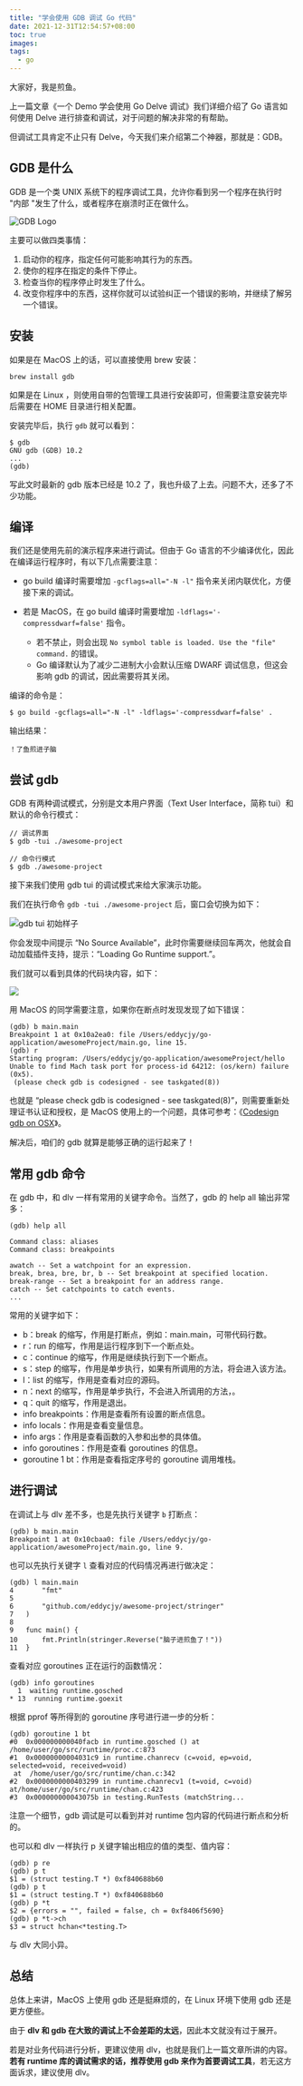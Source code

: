 ```yaml
---
title: "学会使用 GDB 调试 Go 代码"
date: 2021-12-31T12:54:57+08:00
toc: true
images:
tags: 
  - go
---
```


大家好，我是煎鱼。

上一篇文章《一个 Demo 学会使用 Go Delve 调试》我们详细介绍了 Go 语言如何使用 Delve 进行排查和调试，对于问题的解决非常的有帮助。

但调试工具肯定不止只有 Delve，今天我们来介绍第二个神器，那就是：GDB。

## GDB 是什么

GDB 是一个类 UNIX 系统下的程序调试工具，允许你看到另一个程序在执行时 "内部 "发生了什么，或者程序在崩溃时正在做什么。

![GDB Logo](https://files.mdnice.com/user/3610/35fc6475-ec0d-44a0-ae8c-920121130edb.png)

主要可以做四类事情：

1. 启动你的程序，指定任何可能影响其行为的东西。
2. 使你的程序在指定的条件下停止。
3. 检查当你的程序停止时发生了什么。
4. 改变你程序中的东西，这样你就可以试验纠正一个错误的影响，并继续了解另一个错误。

## 安装

如果是在 MacOS 上的话，可以直接使用 brew 安装：

```
brew install gdb
```

如果是在 Linux ，则使用自带的包管理工具进行安装即可，但需要注意安装完毕后需要在 HOME 目录进行相关配置。

安装完毕后，执行 `gdb` 就可以看到：

```
$ gdb
GNU gdb (GDB) 10.2
...
(gdb) 
```

写此文时最新的 gdb 版本已经是 10.2 了，我也升级了上去。问题不大，还多了不少功能。

## 编译

我们还是使用先前的演示程序来进行调试。但由于 Go 语言的不少编译优化，因此在编译运行程序时，有以下几点需要注意：

- go build 编译时需要增加 `-gcflags=all="-N -l"` 指令来关闭内联优化，方便接下来的调试。

- 若是 MacOS，在 go build 编译时需要增加 `-ldflags='-compressdwarf=false'` 指令。
  - 若不禁止，则会出现 `No symbol table is loaded. Use the "file" command.` 的错误。
  - Go 编译默认为了减少二进制大小会默认压缩 DWARF 调试信息，但这会影响 gdb 的调试，因此需要将其关闭。
  
编译的命令是：

```
$ go build -gcflags=all="-N -l" -ldflags='-compressdwarf=false' .
```

输出结果：

```
！了鱼煎进子脑
```
  
## 尝试 gdb

GDB 有两种调试模式，分别是文本用户界面（Text User Interface，简称 tui）和默认的命令行模式：

```
// 调试界面
$ gdb -tui ./awesome-project

// 命令行模式
$ gdb ./awesome-project
```

接下来我们使用 gdb tui 的调试模式来给大家演示功能。

我们在执行命令 `gdb -tui ./awesome-project` 后，窗口会切换为如下：


![gdb tui 初始样子](https://files.mdnice.com/user/3610/2a7096f4-addd-404f-9a47-4a97cbe9d595.png)

你会发现中间提示 “No Source Available”，此时你需要继续回车两次，他就会自动加载插件支持，提示：“Loading Go Runtime support.”。

我们就可以看到具体的代码块内容，如下：

![](https://files.mdnice.com/user/3610/351571a3-b89e-42f2-941e-24e734bfae26.png)

用 MacOS 的同学需要注意，如果你在断点时发现发现了如下错误：

```
(gdb) b main.main
Breakpoint 1 at 0x10a2ea0: file /Users/eddycjy/go-application/awesomeProject/main.go, line 15.
(gdb) r
Starting program: /Users/eddycjy/go-application/awesomeProject/hello
Unable to find Mach task port for process-id 64212: (os/kern) failure (0x5).
 (please check gdb is codesigned - see taskgated(8))
```

也就是 “please check gdb is codesigned - see taskgated(8)”，则需要重新处理证书认证和授权，是 MacOS 使用上的一个问题，具体可参考：《[Codesign gdb on OSX](https://gist.github.com/hlissner/898b7dfc0a3b63824a70e15cd0180154)》。

解决后，咱们的 gdb 就算是能够正确的运行起来了！

## 常用 gdb 命令

在 gdb 中，和 dlv 一样有常用的关键字命令。当然了，gdb 的 help all 输出非常多：

```
(gdb) help all

Command class: aliases
Command class: breakpoints

awatch -- Set a watchpoint for an expression.
break, brea, bre, br, b -- Set breakpoint at specified location.
break-range -- Set a breakpoint for an address range.
catch -- Set catchpoints to catch events.
...
```

常用的关键字如下：
- b：break 的缩写，作用是打断点，例如：main.main，可带代码行数。
- r：run 的缩写，作用是运行程序到下一个断点处。
- c：continue 的缩写，作用是继续执行到下一个断点。
- s：step 的缩写，作用是单步执行，如果有所调用的方法，将会进入该方法。
- l：list 的缩写，作用是查看对应的源码。
- n：next 的缩写，作用是单步执行，不会进入所调用的方法，。
- q：quit 的缩写，作用是退出。
- info breakpoints：作用是查看所有设置的断点信息。
- info locals：作用是查看变量信息。
- info args：作用是查看函数的入参和出参的具体值。
- info goroutines：作用是查看 goroutines 的信息。
- goroutine 1 bt：作用是查看指定序号的 goroutine 调用堆栈。

## 进行调试

在调试上与 dlv 差不多，也是先执行关键字 `b` 打断点：

```
(gdb) b main.main
Breakpoint 1 at 0x10cbaa0: file /Users/eddycjy/go-application/awesomeProject/main.go, line 9.
```

也可以先执行关键字 `l` 查看对应的代码情况再进行做决定：

```
(gdb) l main.main
4		"fmt"
5	
6		"github.com/eddycjy/awesome-project/stringer"
7	)
8	
9	func main() {
10		fmt.Println(stringer.Reverse("脑子进煎鱼了！"))
11	}
```

查看对应 goroutines 正在运行的函数情况：

```
(gdb) info goroutines
  1  waiting runtime.gosched
* 13  running runtime.goexit
```

根据 pprof 等所得到的 goroutine 序号进行进一步的分析：

```
(gdb) goroutine 1 bt
#0  0x000000000040facb in runtime.gosched () at /home/user/go/src/runtime/proc.c:873
#1  0x00000000004031c9 in runtime.chanrecv (c=void, ep=void, selected=void, received=void)
 at  /home/user/go/src/runtime/chan.c:342
#2  0x0000000000403299 in runtime.chanrecv1 (t=void, c=void) at/home/user/go/src/runtime/chan.c:423
#3  0x000000000043075b in testing.RunTests (matchString...
```

注意一个细节，gdb 调试是可以看到并对 runtime 包内容的代码进行断点和分析的。

也可以和 dlv 一样执行 p 关键字输出相应的值的类型、值内容：

```
(gdb) p re
(gdb) p t
$1 = (struct testing.T *) 0xf840688b60
(gdb) p t
$1 = (struct testing.T *) 0xf840688b60
(gdb) p *t
$2 = {errors = "", failed = false, ch = 0xf8406f5690}
(gdb) p *t->ch
$3 = struct hchan<*testing.T>
```

与 dlv 大同小异。

## 总结

总体上来讲，MacOS 上使用 gdb 还是挺麻烦的，在 Linux 环境下使用 gdb 还是更方便些。

由于 **dlv 和 gdb 在大致的调试上不会差距的太远**，因此本文就没有过于展开。

若是对业务代码进行分析，更建议使用 dlv，也就是我们上一篇文章所讲的内容。**若有 runtime 库的调试需求的话，推荐使用 gdb 来作为首要调试工具**，若无这方面诉求，建议使用 dlv。